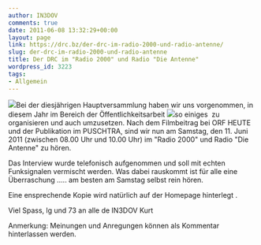 ```yaml
---
author: IN3DOV
comments: true
date: 2011-06-08 13:32:29+00:00
layout: page
link: https://drc.bz/der-drc-im-radio-2000-und-radio-antenne/
slug: der-drc-im-radio-2000-und-radio-antenne
title: Der DRC im "Radio 2000" und Radio "Die Antenne"
wordpress_id: 3223
tags:
- Allgemein
---
```


[![](https://drc.bz/wp-content/uploads/2011/06/radio-2000.bmp)](https://drc.bz/wp-content/uploads/2011/06/radio-2000.bmp)Bei der diesjährigen Hauptversammlung haben wir uns vorgenommen, in diesem Jahr im Bereich der Öffentlichkeitsarbeit ![](https://drc.bz/wp-content/uploads/2011/06/antennelive.gif)so einiges  zu organisieren und auch umzusetzen. Nach dem Filmbeitrag bei ORF HEUTE und der Publikation im PUSCHTRA, sind wir nun am Samstag, den 11. Juni 2011 (zwischen 08.00 Uhr und 10.00 Uhr) im "Radio 2000" und Radio "Die Antenne" zu hören.

Das Interview wurde telefonisch aufgenommen und soll mit echten Funksignalen vermischt werden. Was dabei rauskommt ist für alle eine Überraschung ….. am besten am Samstag selbst rein hören.

Eine ensprechende Kopie wird natürlich auf der Homepage hinterlegt .

Viel Spass, lg und 73 an alle de IN3DOV Kurt

Anmerkung: Meinungen und Anregungen können als Kommentar hinterlassen werden.
